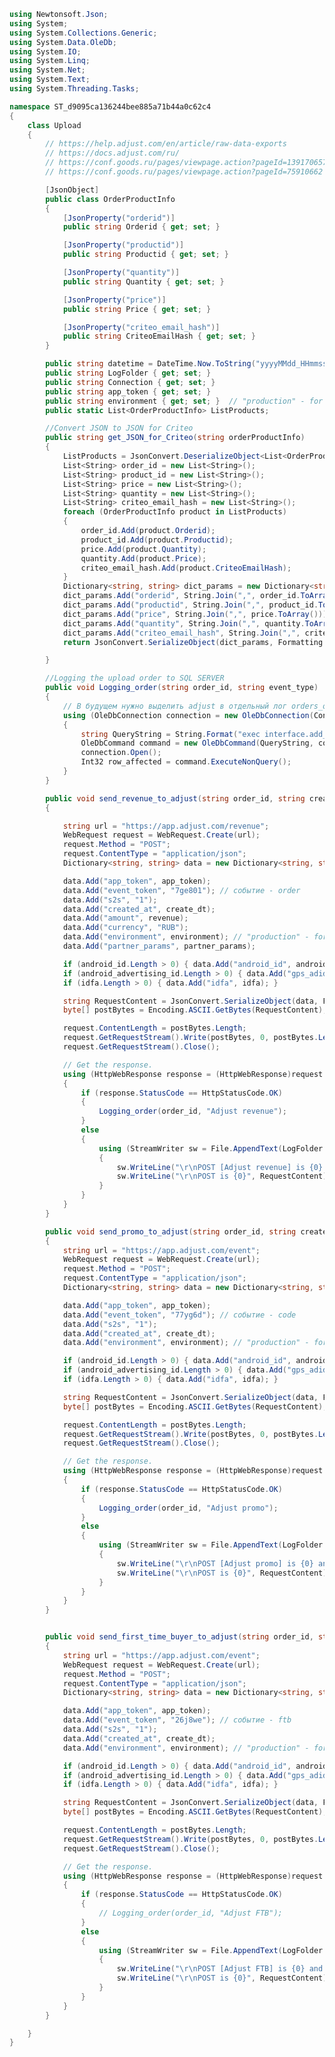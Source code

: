 ﻿```c#
using Newtonsoft.Json;
using System;
using System.Collections.Generic;
using System.Data.OleDb;
using System.IO;
using System.Linq;
using System.Net;
using System.Text;
using System.Threading.Tasks;

namespace ST_d9095ca136244bee885a71b44a0c62c4
{
    class Upload
    {
        // https://help.adjust.com/en/article/raw-data-exports
        // https://docs.adjust.com/ru/
        // https://conf.goods.ru/pages/viewpage.action?pageId=139170657
        // https://conf.goods.ru/pages/viewpage.action?pageId=75910662

        [JsonObject]
        public class OrderProductInfo
        {
            [JsonProperty("orderid")]
            public string Orderid { get; set; }

            [JsonProperty("productid")]
            public string Productid { get; set; }

            [JsonProperty("quantity")]
            public string Quantity { get; set; }

            [JsonProperty("price")]
            public string Price { get; set; }

            [JsonProperty("criteo_email_hash")]
            public string CriteoEmailHash { get; set; }
        }

        public string datetime = DateTime.Now.ToString("yyyyMMdd_HHmmss");
        public string LogFolder { get; set; }
        public string Connection { get; set; }
        public string app_token { get; set; }
        public string environment { get; set; }  // "production" - for prod, "sandbox" - for testing
        public static List<OrderProductInfo> ListProducts;

        //Convert JSON to JSON for Criteo
        public string get_JSON_for_Criteo(string orderProductInfo)
        {
            ListProducts = JsonConvert.DeserializeObject<List<OrderProductInfo>>(orderProductInfo);
            List<String> order_id = new List<String>();
            List<String> product_id = new List<String>();
            List<String> price = new List<String>();
            List<String> quantity = new List<String>();
            List<String> criteo_email_hash = new List<String>();
            foreach (OrderProductInfo product in ListProducts)
            {
                order_id.Add(product.Orderid);
                product_id.Add(product.Productid);
                price.Add(product.Quantity);
                quantity.Add(product.Price);
                criteo_email_hash.Add(product.CriteoEmailHash);
            }
            Dictionary<string, string> dict_params = new Dictionary<string, string>();
            dict_params.Add("orderid", String.Join(",", order_id.ToArray()));
            dict_params.Add("productid", String.Join(",", product_id.ToArray()));
            dict_params.Add("price", String.Join(",", price.ToArray()));
            dict_params.Add("quantity", String.Join(",", quantity.ToArray()));
            dict_params.Add("criteo_email_hash", String.Join(",", criteo_email_hash.ToArray()));
            return JsonConvert.SerializeObject(dict_params, Formatting.Indented);

        }

        //Logging the upload order to SQL SERVER
        public void Logging_order(string order_id, string event_type)
        {
            // В будущем нужно выделить adjust в отдельный лог orders_output_adjust_log - ДЛЯ УСКОРЕНИЯ РАБОТЫ
            using (OleDbConnection connection = new OleDbConnection(Connection))
            {
                string QueryString = String.Format("exec interface.add_orders_output_log {0}, \"{1}\"", order_id, event_type);
                OleDbCommand command = new OleDbCommand(QueryString, connection);
                connection.Open();
                Int32 row_affected = command.ExecuteNonQuery();
            }
        }

        public void send_revenue_to_adjust(string order_id, string create_dt, string revenue, string android_id, string android_advertising_id, string idfa, string partner_params)
        {

            string url = "https://app.adjust.com/revenue";
            WebRequest request = WebRequest.Create(url);
            request.Method = "POST";
            request.ContentType = "application/json";
            Dictionary<string, string> data = new Dictionary<string, string>();

            data.Add("app_token", app_token);
            data.Add("event_token", "7ge801"); // событие - order
            data.Add("s2s", "1");
            data.Add("created_at", create_dt);
            data.Add("amount", revenue);
            data.Add("currency", "RUB");
            data.Add("environment", environment); // "production" - for prod, "sandbox" - for testing
            data.Add("partner_params", partner_params);

            if (android_id.Length > 0) { data.Add("android_id", android_id); }
            if (android_advertising_id.Length > 0) { data.Add("gps_adid", android_advertising_id); }
            if (idfa.Length > 0) { data.Add("idfa", idfa); }

            string RequestContent = JsonConvert.SerializeObject(data, Formatting.Indented);
            byte[] postBytes = Encoding.ASCII.GetBytes(RequestContent);

            request.ContentLength = postBytes.Length;
            request.GetRequestStream().Write(postBytes, 0, postBytes.Length);
            request.GetRequestStream().Close();

            // Get the response.
            using (HttpWebResponse response = (HttpWebResponse)request.GetResponse())
            {
                if (response.StatusCode == HttpStatusCode.OK)
                {
                    Logging_order(order_id, "Adjust revenue");
                }
                else
                {
                    using (StreamWriter sw = File.AppendText(LogFolder + "AdjustErrorLog_" + datetime + ".log"))
                    {
                        sw.WriteLine("\r\nPOST [Adjust revenue] is {0} and order_id is {1}", response.StatusCode, order_id);
                        sw.WriteLine("\r\nPOST is {0}", RequestContent);
                    }
                }
            }
        }

        public void send_promo_to_adjust(string order_id, string create_dt, string android_id, string android_advertising_id, string idfa)
        {
            string url = "https://app.adjust.com/event";
            WebRequest request = WebRequest.Create(url);
            request.Method = "POST";
            request.ContentType = "application/json";
            Dictionary<string, string> data = new Dictionary<string, string>();

            data.Add("app_token", app_token);
            data.Add("event_token", "77yg6d"); // событие - code
            data.Add("s2s", "1");
            data.Add("created_at", create_dt);
            data.Add("environment", environment); // "production" - for prod, "sandbox" - for testing

            if (android_id.Length > 0) { data.Add("android_id", android_id); }
            if (android_advertising_id.Length > 0) { data.Add("gps_adid", android_advertising_id); }
            if (idfa.Length > 0) { data.Add("idfa", idfa); }

            string RequestContent = JsonConvert.SerializeObject(data, Formatting.Indented);
            byte[] postBytes = Encoding.ASCII.GetBytes(RequestContent);

            request.ContentLength = postBytes.Length;
            request.GetRequestStream().Write(postBytes, 0, postBytes.Length);
            request.GetRequestStream().Close();

            // Get the response.
            using (HttpWebResponse response = (HttpWebResponse)request.GetResponse())
            {
                if (response.StatusCode == HttpStatusCode.OK)
                {
                    Logging_order(order_id, "Adjust promo");
                }
                else
                {
                    using (StreamWriter sw = File.AppendText(LogFolder + "AdjustErrorLog_" + datetime + ".log"))
                    {
                        sw.WriteLine("\r\nPOST [Adjust promo] is {0} and order_id is {1}", response.StatusCode, order_id);
                        sw.WriteLine("\r\nPOST is {0}", RequestContent);
                    }
                }
            }
        }


        public void send_first_time_buyer_to_adjust(string order_id, string create_dt, string android_id, string android_advertising_id, string idfa)
        {
            string url = "https://app.adjust.com/event";
            WebRequest request = WebRequest.Create(url);
            request.Method = "POST";
            request.ContentType = "application/json";
            Dictionary<string, string> data = new Dictionary<string, string>();

            data.Add("app_token", app_token);
            data.Add("event_token", "26j8we"); // событие - ftb
            data.Add("s2s", "1");
            data.Add("created_at", create_dt);
            data.Add("environment", environment); // "production" - for prod, "sandbox" - for testing

            if (android_id.Length > 0) { data.Add("android_id", android_id); }
            if (android_advertising_id.Length > 0) { data.Add("gps_adid", android_advertising_id); }
            if (idfa.Length > 0) { data.Add("idfa", idfa); }

            string RequestContent = JsonConvert.SerializeObject(data, Formatting.Indented);
            byte[] postBytes = Encoding.ASCII.GetBytes(RequestContent);

            request.ContentLength = postBytes.Length;
            request.GetRequestStream().Write(postBytes, 0, postBytes.Length);
            request.GetRequestStream().Close();

            // Get the response.
            using (HttpWebResponse response = (HttpWebResponse)request.GetResponse())
            {
                if (response.StatusCode == HttpStatusCode.OK)
                {
                    // Logging_order(order_id, "Adjust FTB");
                }
                else
                {
                    using (StreamWriter sw = File.AppendText(LogFolder + "AdjustErrorLog_" + datetime + ".log"))
                    {
                        sw.WriteLine("\r\nPOST [Adjust FTB] is {0} and order_id is {1}", response.StatusCode, order_id);
                        sw.WriteLine("\r\nPOST is {0}", RequestContent);
                    }
                }
            }
        }

    }
}
```